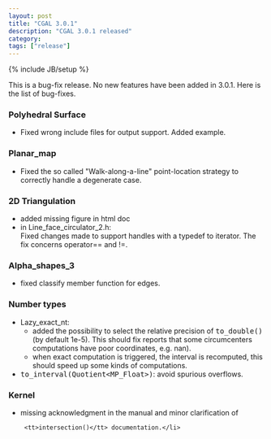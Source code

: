 ```yaml
---
layout: post
title: "CGAL 3.0.1"
description: "CGAL 3.0.1 released"
category:
tags: ["release"]
---
```

{% include JB/setup %}
<p>This is a bug-fix release.
No new features have been added in 3.0.1.  Here is the list of bug-fixes.<p>

<H3> Polyhedral Surface</H3>

<ul>
  <li>Fixed wrong include files for output support. Added example.</li>
</ul>

<H3>Planar_map</H3>

<ul>
  <li>Fixed the so called "Walk-along-a-line" point-location strategy to
      correctly handle a degenerate case.</li>
</ul>

<H3>2D Triangulation</H3>

<ul>
  <li> added missing figure in html doc</li>
  <li> in  Line_face_circulator_2.h:<br>
       Fixed changes made to support handles with a typedef to iterator.
       The fix concerns operator== and !=.</li>
</ul>

<H3>Alpha_shapes_3</H3>

<ul>
  <li>fixed classify member function for edges.</li>
</ul>


<H3>  Number types</H3>

<ul>
  <li>Lazy_exact_nt:
    <ul>
      <li>added the possibility to select the relative precision of
          <tt>to_double()</tt> (by default 1e-5).  This should fix reports
          that some circumcenters computations have poor coordinates,
          e.g. nan).</li>
      <li>when exact computation is triggered, the interval is recomputed,
          this should speed up some kinds of computations.</li>
    </ul>
  <li><tt>to_interval(Quotient&lt;MP_Float&gt;)</tt>: avoid spurious overflows.</li></li>
</ul>

<H3>Kernel</H3>

<ul>
  <li>
  missing acknowledgment in the manual and minor clarification of

     <tt>intersection()</tt> documentation.</li>
</ul>
